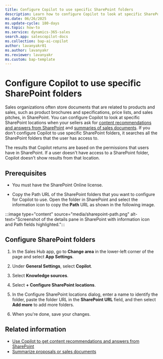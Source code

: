 ```yaml
---
title: Configure Copilot to use specific SharePoint folders
description: Learn how to configure Copilot to look at specific SharePoint locations to get content recommendations and answers from SharePoint.
ms.date: 06/26/2025
ms.update-cycle: 180-days
ms.topic: how-to
ms.service: dynamics-365-sales
search.app: salescopilot-docs
ms.collection: bap-ai-copilot
author: lavanyakr01
ms.author: lavanyakr
ms.reviewer: lavanyakr
ms.custom: bap-template
---
```


# Configure Copilot to use specific SharePoint folders

Sales organizations often store documents that are related to products and sales, such as product brochures and specifications, price lists, and sales pitches, in SharePoint. You can configure Copilot to look at specific SharePoint locations when your sellers ask for [content recommendations and answers from SharePoint](copilot-get-doc-suggestions.md) and [summaries of sales documents](copilot-get-information.md#summarize-proposals-or-sales-documents). If you don't configure Copilot to use specific SharePoint folders, it searches all the SharePoint folders that the user has access to. 

The results that Copilot returns are based on the permissions that users have in SharePoint. If a user doesn't have access to a SharePoint folder, Copilot doesn't show results from that location.


## Prerequisites

- You must have the SharePoint Online license.

- Copy the Path URL of the SharePoint folders that you want to configure for Copilot to use. Open the folder in SharePoint and select the information icon to copy the **Path** URL as shown in the following image.

:::image type="content" source="media/sharepoint-path.png" alt-text="Screenshot of the details pane in SharePoint with information icon and Path fields highlighted.":::

## Configure SharePoint folders

1. In the Sales Hub app, go to **Change area** in the lower-left corner of the page and select **App Settings**.

1. Under **General Settings**, select **Copilot**.

1. Select **Knowledge sources**.

1. Select **+ Configure SharePoint locations**.

1. In the Configure SharePoint locations dialog, enter a name to identify the folder, paste the folder URL in the **SharePoint URL** field, and then select **Add more** to add more folders.

1. When you're done, save your changes.

## Related information

- [Use Copilot to get content recommendations and answers from SharePoint](copilot-get-doc-suggestions.md)
- [Summarize proposals or sales documents](copilot-get-information.md#summarize-proposals-or-sales-documents)
